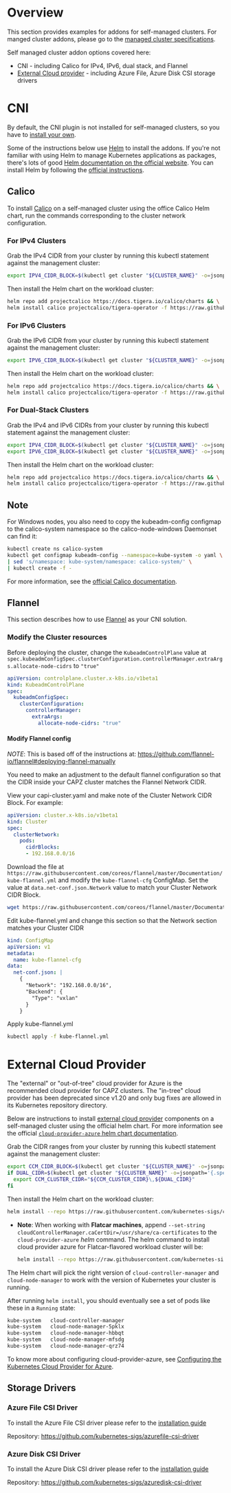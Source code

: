 # Overview

This section provides examples for addons for self-managed clusters. For manged cluster addons, please go to the [managed cluster specifications](https://capz.sigs.k8s.io/topics/managedcluster.html#specification).

Self managed cluster addon options covered here:

- CNI - including Calico for IPv4, IPv6, dual stack, and Flannel
- [External Cloud provider](#external-cloud-provider) - including Azure File, Azure Disk CSI storage drivers

# CNI

By default, the CNI plugin is not installed for self-managed clusters, so you have to [install your own](https://cluster-api.sigs.k8s.io/user/quick-start.html#deploy-a-cni-solution).

Some of the instructions below use [Helm](https://helm.sh) to install the addons. If you're not familiar with using Helm to manage Kubernetes applications as packages, there's lots of good [Helm documentation on the official website](https://helm.sh/docs/). You can install Helm by following the [official instructions](https://helm.sh/docs/intro/install/).

## Calico

To install [Calico](https://www.tigera.io/project-calico/) on a self-managed cluster using the office Calico Helm chart, run the commands corresponding to the cluster network configuration.

### For IPv4 Clusters

Grab the IPv4 CIDR from your cluster by running this kubectl statement against the management cluster:

```bash
export IPV4_CIDR_BLOCK=$(kubectl get cluster "${CLUSTER_NAME}" -o=jsonpath='{.spec.clusterNetwork.pods.cidrBlocks[0]}')
```

Then install the Helm chart on the workload cluster:

```bash
helm repo add projectcalico https://docs.tigera.io/calico/charts && \
helm install calico projectcalico/tigera-operator -f https://raw.githubusercontent.com/kubernetes-sigs/cluster-api-provider-azure/main/templates/addons/calico/values.yaml --set-string "installation.calicoNetwork.ipPools[0].cidr=${IPV4_CIDR_BLOCK}" --namespace tigera-operator --create-namespace
```

### For IPv6 Clusters

Grab the IPv6 CIDR from your cluster by running this kubectl statement against the management cluster:

```bash
export IPV6_CIDR_BLOCK=$(kubectl get cluster "${CLUSTER_NAME}" -o=jsonpath='{.spec.clusterNetwork.pods.cidrBlocks[0]}')
```

Then install the Helm chart on the workload cluster:

```bash
helm repo add projectcalico https://docs.tigera.io/calico/charts && \
helm install calico projectcalico/tigera-operator -f https://raw.githubusercontent.com/kubernetes-sigs/cluster-api-provider-azure/main/templates/addons/calico-ipv6/values.yaml  --set-string "installation.calicoNetwork.ipPools[0].cidr=${IPV6_CIDR_BLOCK}" --namespace tigera-operator --create-namespace
```

### For Dual-Stack Clusters

Grab the IPv4 and IPv6 CIDRs from your cluster by running this kubectl statement against the management cluster:

```bash
export IPV4_CIDR_BLOCK=$(kubectl get cluster "${CLUSTER_NAME}" -o=jsonpath='{.spec.clusterNetwork.pods.cidrBlocks[0]}')
export IPV6_CIDR_BLOCK=$(kubectl get cluster "${CLUSTER_NAME}" -o=jsonpath='{.spec.clusterNetwork.pods.cidrBlocks[1]}')
```

Then install the Helm chart on the workload cluster:

```bash
helm repo add projectcalico https://docs.tigera.io/calico/charts && \
helm install calico projectcalico/tigera-operator -f https://raw.githubusercontent.com/kubernetes-sigs/cluster-api-provider-azure/main/templates/addons/calico-dual-stack/values.yaml --set-string "installation.calicoNetwork.ipPools[0].cidr=${IPV4_CIDR_BLOCK}","installation.calicoNetwork.ipPools[1].cidr=${IPV6_CIDR_BLOCK}" --namespace tigera-operator --create-namespace
```

<aside class="note">

<h1> Note </h1>

For Windows nodes, you also need to copy the kubeadm-config configmap to the calico-system namespace so the calico-node-windows Daemonset can find it:

```bash
kubectl create ns calico-system
kubectl get configmap kubeadm-config --namespace=kube-system -o yaml \
| sed 's/namespace: kube-system/namespace: calico-system/' \
| kubectl create -f -
```

</aside>

For more information, see the [official Calico documentation](https://projectcalico.docs.tigera.io/getting-started/kubernetes/helm).

## Flannel

This section describes how to use [Flannel](https://github.com/flannel-io/flannel) as your CNI solution.

### Modify the Cluster resources

Before deploying the cluster, change the `KubeadmControlPlane` value at `spec.kubeadmConfigSpec.clusterConfiguration.controllerManager.extraArgs.allocate-node-cidrs` to `"true"`

```yaml
apiVersion: controlplane.cluster.x-k8s.io/v1beta1
kind: KubeadmControlPlane
spec:
  kubeadmConfigSpec:
    clusterConfiguration:
      controllerManager:
        extraArgs:
          allocate-node-cidrs: "true"
```

#### Modify Flannel config

_NOTE_: This is based off of the instructions at: <https://github.com/flannel-io/flannel#deploying-flannel-manually>

You need to make an adjustment to the default flannel configuration so that the CIDR inside your CAPZ cluster matches the Flannel Network CIDR.

View your capi-cluster.yaml and make note of the Cluster Network CIDR Block.  For example:

```yaml
apiVersion: cluster.x-k8s.io/v1beta1
kind: Cluster
spec:
  clusterNetwork:
    pods:
      cidrBlocks:
      - 192.168.0.0/16
```

Download the file at `https://raw.githubusercontent.com/coreos/flannel/master/Documentation/kube-flannel.yml` and modify the `kube-flannel-cfg` ConfigMap.
Set the value at `data.net-conf.json.Network` value to match your Cluster Network CIDR Block.

```bash
wget https://raw.githubusercontent.com/coreos/flannel/master/Documentation/kube-flannel.yml
```

Edit kube-flannel.yml and change this section so that the Network section matches your Cluster CIDR

```yaml
kind: ConfigMap
apiVersion: v1
metadata:
  name: kube-flannel-cfg
data:
  net-conf.json: |
    {
      "Network": "192.168.0.0/16",
      "Backend": {
        "Type": "vxlan"
      }
    }
```

Apply kube-flannel.yml

```bash
kubectl apply -f kube-flannel.yml
```

# External Cloud Provider

The "external" or "out-of-tree" cloud provider for Azure is the recommended  cloud provider for CAPZ clusters. The "in-tree" cloud provider has been deprecated since v1.20 and only bug fixes are allowed in its Kubernetes repository directory.

Below are instructions to install [external cloud provider](https://github.com/kubernetes-sigs/cloud-provider-azure) components on a self-managed cluster using the official helm chart. For more information see the official [`cloud-provider-azure` helm chart documentation](https://github.com/kubernetes-sigs/cloud-provider-azure/tree/master/helm/cloud-provider-azure).

Grab the CIDR ranges from your cluster by running this kubectl statement against the management cluster:

```bash
export CCM_CIDR_BLOCK=$(kubectl get cluster "${CLUSTER_NAME}" -o=jsonpath='{.spec.clusterNetwork.pods.cidrBlocks[0]}')
if DUAL_CIDR=$(kubectl get cluster "${CLUSTER_NAME}" -o=jsonpath='{.spec.clusterNetwork.pods.cidrBlocks[1]}' 2> /dev/null); then
  export CCM_CLUSTER_CIDR="${CCM_CLUSTER_CIDR}\,${DUAL_CIDR}"
fi
```

Then install the Helm chart on the workload cluster:

```bash
helm install --repo https://raw.githubusercontent.com/kubernetes-sigs/cloud-provider-azure/master/helm/repo cloud-provider-azure --generate-name --set infra.clusterName=${CLUSTER_NAME} --set "cloudControllerManager.clusterCIDR=${CCM_CIDR_BLOCK}"
```

- **Note**: 
  When working with **Flatcar machines**, append `--set-string cloudControllerManager.caCertDir=/usr/share/ca-certificates` to the `cloud-provider-azure` _helm_ command. The helm command to install cloud provider azure for Flatcar-flavored workload cluster will be:

    ```bash
    helm install --repo https://raw.githubusercontent.com/kubernetes-sigs/cloud-provider-azure/master/helm/repo cloud-provider-azure --generate-name --set infra.clusterName=${CLUSTER_NAME} --set "cloudControllerManager.clusterCIDR=${CCM_CIDR_BLOCK}" --set-string "cloudControllerManager.caCertDir=/usr/share/ca-certificates"
    ```

The Helm chart will pick the right version of `cloud-controller-manager` and `cloud-node-manager` to work with the version of Kubernetes your cluster is running.

After running `helm install`, you should eventually see a set of pods like these in a `Running` state:

```bash
kube-system   cloud-controller-manager                                            1/1     Running   0          41s
kube-system   cloud-node-manager-5pklx                                            1/1     Running   0          26s
kube-system   cloud-node-manager-hbbqt                                            1/1     Running   0          30s
kube-system   cloud-node-manager-mfsdg                                            1/1     Running   0          39s
kube-system   cloud-node-manager-qrz74                                            1/1     Running   0          24s
```

To know more about configuring cloud-provider-azure, see [Configuring the Kubernetes Cloud Provider for Azure](./cloud-provider-config.md).

## Storage Drivers

### Azure File CSI Driver

To install the Azure File CSI driver please refer to the [installation guide](https://github.com/kubernetes-sigs/azurefile-csi-driver/blob/master/docs/install-azurefile-csi-driver.md)

Repository: <https://github.com/kubernetes-sigs/azurefile-csi-driver>

### Azure Disk CSI Driver

To install the Azure Disk CSI driver please refer to the [installation guide](https://github.com/kubernetes-sigs/azuredisk-csi-driver/blob/master/docs/install-azuredisk-csi-driver.md)

Repository: <https://github.com/kubernetes-sigs/azuredisk-csi-driver>
